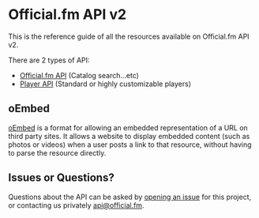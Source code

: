 # Official.fm API v2

This is the reference guide of all the resources available on Official.fm API v2.

There are 2 types of API:

  * [Official.fm API](https://github.com/officialfm/api/blob/master/sections/api.md) (Catalog search...etc)
  * [Player API](https://github.com/officialfm/api/blob/master/sections/player_api.md) (Standard or highly customizable players)
  
## oEmbed

[oEmbed](https://github.com/officialfm/api/blob/master/sections/oembed.md) is a format for allowing an embedded representation of a URL on third party sites. It allows a website to display embedded content (such as photos or videos) when a user posts a link to that resource, without having to parse the resource directly.

## Issues or Questions?

Questions about the API can be asked by [opening an issue](https://github.com/officialfm/api/issues/new) for this project, or contacting us privately [api@official.fm](mailto:api@official.fm).
